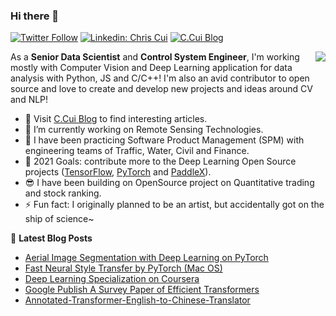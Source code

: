 ### Hi there 👋

[![Twitter Follow](https://img.shields.io/twitter/follow/cuicaihao?label=Follow)](https://twitter.com/cuicaihao)
[![Linkedin: Chris Cui](https://img.shields.io/badge/-Caihao%20Cui-blue?style=flat-square&logo=Linkedin&logoColor=white&link=https://www.linkedin.com/in/caihao-cui/)](https://www.linkedin.com/in/caihao-cui/)
[![C.Cui Blog](https://img.shields.io/badge/C.Cui%20Blog-Live-blue)](https://cuicaihao.com/)

<img align="right" src="https://github-readme-stats.vercel.app/api?username=cuicaihao&show_icons=true&icon_color=0366d6&text_color=24292e&bg_color=ffffff&hide_title=true" />

As a **Senior Data Scientist** and **Control System Engineer**, I'm working mostly with Computer Vision and Deep Learning application for data analysis with Python, JS and C/C++! I'm also an avid contributor to open source and love to create and develop new projects and ideas around CV and NLP!

- 📝 Visit [C.Cui Blog](https://cuicaihao.com/) to find interesting articles.
- 🔭 I’m currently working on Remote Sensing Technologies.
- 🌱 I have been practicing Software Product Management (SPM) with engineering teams of Traffic, Water, Civil and Finance.
- 🤔 2021 Goals: contribute more to the Deep Learning Open Source projects ([TensorFlow](https://github.com/tensorflow), [PyTorch](https://github.com/pytorch) and [PaddleX](https://github.com/PaddlePaddle)).
- 😎 I have been building on OpenSource project on Quantitative trading and stock ranking.
- ⚡ Fun fact: I originally planned to be an artist, but accidentally got on the ship of science~

📕 **Latest Blog Posts**

<!-- BLOG:START -->
- [Aerial Image Segmentation with Deep Learning on PyTorch](https://cuicaihao.com/2021/08/12/aerial-image-segmentation-with-deep-learning-on-pytorch/)
- [Fast Neural Style Transfer by PyTorch (Mac OS)](https://cuicaihao.com/2021/01/31/fast-neural-style-transfer-by-pytorch-mac-os-2/)
- [Deep Learning Specialization on Coursera](https://cuicaihao.com/2021/01/28/deep-learning-specialization-on-coursera/)
- [Google Publish A Survey Paper of Efficient Transformers](https://cuicaihao.com/2020/09/27/google-publish-a-survey-paper-of-efficient-transformers/)
- [Annotated-Transformer-English-to-Chinese-Translator](https://cuicaihao.com/2020/09/20/annotated-transformer-english-to-chinese-translator/)
<!-- BLOG:END -->
